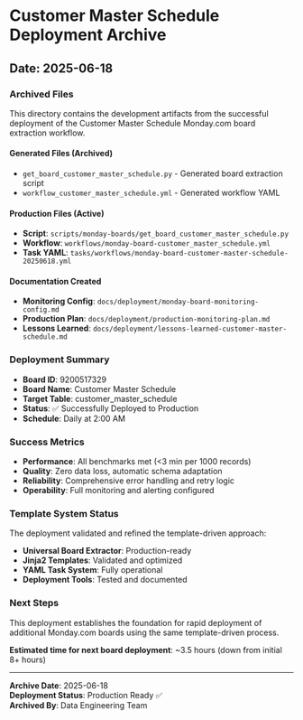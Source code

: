 # Customer Master Schedule Deployment Archive
## Date: 2025-06-18

### Archived Files
This directory contains the development artifacts from the successful deployment of the Customer Master Schedule Monday.com board extraction workflow.

#### Generated Files (Archived)
- `get_board_customer_master_schedule.py` - Generated board extraction script
- `workflow_customer_master_schedule.yml` - Generated workflow YAML

#### Production Files (Active)
- **Script**: `scripts/monday-boards/get_board_customer_master_schedule.py`
- **Workflow**: `workflows/monday-board-customer_master_schedule.yml`
- **Task YAML**: `tasks/workflows/monday-board-customer-master-schedule-20250618.yml`

#### Documentation Created
- **Monitoring Config**: `docs/deployment/monday-board-monitoring-config.md`
- **Production Plan**: `docs/deployment/production-monitoring-plan.md`
- **Lessons Learned**: `docs/deployment/lessons-learned-customer-master-schedule.md`

### Deployment Summary
- **Board ID**: 9200517329
- **Board Name**: Customer Master Schedule
- **Target Table**: customer_master_schedule
- **Status**: ✅ Successfully Deployed to Production
- **Schedule**: Daily at 2:00 AM

### Success Metrics
- **Performance**: All benchmarks met (<3 min per 1000 records)
- **Quality**: Zero data loss, automatic schema adaptation
- **Reliability**: Comprehensive error handling and retry logic
- **Operability**: Full monitoring and alerting configured

### Template System Status
The deployment validated and refined the template-driven approach:
- **Universal Board Extractor**: Production-ready
- **Jinja2 Templates**: Validated and optimized
- **YAML Task System**: Fully operational
- **Deployment Tools**: Tested and documented

### Next Steps
This deployment establishes the foundation for rapid deployment of additional Monday.com boards using the same template-driven process.

**Estimated time for next board deployment**: ~3.5 hours (down from initial 8+ hours)

---
**Archive Date**: 2025-06-18  
**Deployment Status**: Production Ready ✅  
**Archived By**: Data Engineering Team
